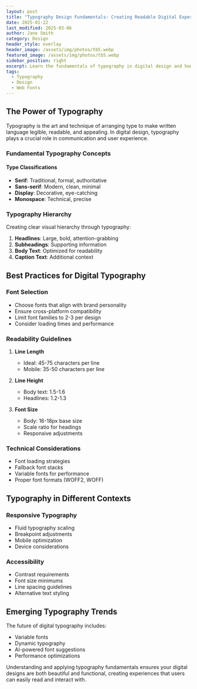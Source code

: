 ```yaml
---
layout: post
title: "Typography Design Fundamentals: Creating Readable Digital Experiences"
date: 2025-01-22
last_modified: 2025-03-06
author: Jane Smith
category: Design
header_style: overlay
header_image: /assets/img/photos/tb5.webp
featured_image: /assets/img/photos/tb5.webp
sidebar_position: right
excerpt: Learn the fundamentals of typography in digital design and how to create highly readable, visually appealing experiences.
tags:
  - Typography
  - Design
  - Web Fonts
---
```



## The Power of Typography
Typography is the art and technique of arranging type to make written language legible, readable, and appealing. In digital design, typography plays a crucial role in communication and user experience.

### Fundamental Typography Concepts

#### Type Classifications
- **Serif**: Traditional, formal, authoritative
- **Sans-serif**: Modern, clean, minimal
- **Display**: Decorative, eye-catching
- **Monospace**: Technical, precise

### Typography Hierarchy
Creating clear visual hierarchy through typography:
1. **Headlines**: Large, bold, attention-grabbing
2. **Subheadings**: Supporting information
3. **Body Text**: Optimized for readability
4. **Caption Text**: Additional context

## Best Practices for Digital Typography

### Font Selection
- Choose fonts that align with brand personality
- Ensure cross-platform compatibility
- Limit font families to 2-3 per design
- Consider loading times and performance

### Readability Guidelines
1. **Line Length**
   - Ideal: 45-75 characters per line
   - Mobile: 35-50 characters per line

2. **Line Height**
   - Body text: 1.5-1.6
   - Headlines: 1.2-1.3

3. **Font Size**
   - Body: 16-18px base size
   - Scale ratio for headings
   - Responsive adjustments

### Technical Considerations
- Font loading strategies
- Fallback font stacks
- Variable fonts for performance
- Proper font formats (WOFF2, WOFF)

## Typography in Different Contexts

### Responsive Typography
- Fluid typography scaling
- Breakpoint adjustments
- Mobile optimization
- Device considerations

### Accessibility
- Contrast requirements
- Font size minimums
- Line spacing guidelines
- Alternative text styling

## Emerging Typography Trends
The future of digital typography includes:
- Variable fonts
- Dynamic typography
- AI-powered font suggestions
- Performance optimizations

Understanding and applying typography fundamentals ensures your digital designs are both beautiful and functional, creating experiences that users can easily read and interact with.